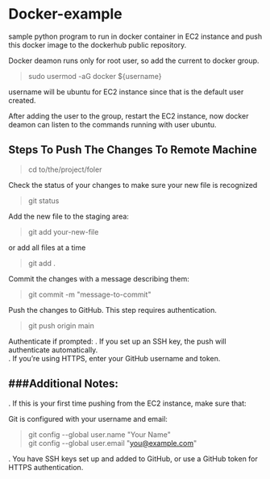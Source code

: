 # Docker-example

sample python program to run in docker container in EC2 instance and push this docker image to the dockerhub public repository.

Docker deamon runs only for root user, so add the current to docker group.
> sudo usermod -aG docker ${username}

username will be ubuntu for EC2 instance since that is the default user created.

After adding the user to the group, restart the EC2 instance, now docker deamon can listen to the commands running with user ubuntu.


Steps To Push The Changes To Remote Machine
-------------------------------------------
> cd to/the/project/foler

Check the status of your changes to make sure your new file is recognized
> git status

Add the new file to the staging area:
> git add your-new-file

or add all files at a time
> git add .

Commit the changes with a message describing them:
> git commit -m "message-to-commit"

Push the changes to GitHub. This step requires authentication.
> git push origin main

Authenticate if prompted:
 . If you set up an SSH key, the push will authenticate automatically.<br>
 . If you’re using HTTPS, enter your GitHub username and token.

###Additional Notes:
-------------------
. If this is your first time pushing from the EC2 instance, make sure that:

Git is configured with your username and email:
> git config --global user.name "Your Name" <br>
> git config --global user.email "you@example.com"

. You have SSH keys set up and added to GitHub, or use a GitHub token for HTTPS authentication.
